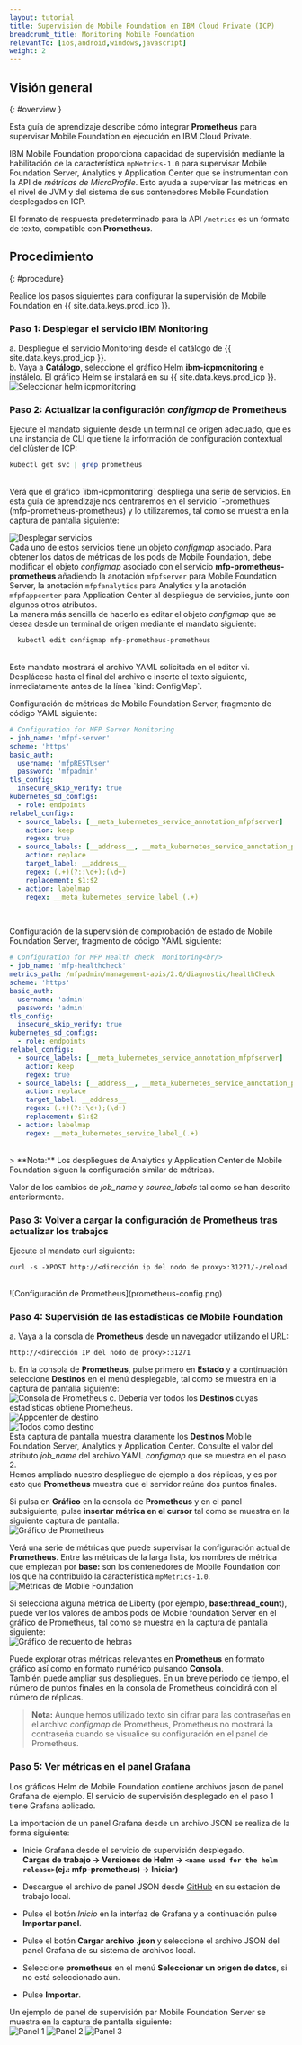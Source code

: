 ```yaml
---
layout: tutorial
title: Supervisión de Mobile Foundation en IBM Cloud Private (ICP)
breadcrumb_title: Monitoring Mobile Foundation
relevantTo: [ios,android,windows,javascript]
weight: 2
---
```

<!-- NLS_CHARSET=UTF-8 -->
## Visión general
{: #overview }

Esta guía de aprendizaje describe cómo integrar **Prometheus** para supervisar Mobile Foundation en ejecución en IBM Cloud Private.

IBM Mobile Foundation proporciona capacidad de supervisión mediante la habilitación de la característica `mpMetrics-1.0` para supervisar Mobile Foundation Server, Analytics y Application Center que se instrumentan con la API de *métricas de MicroProfile*. Esto ayuda a supervisar las métricas en el nivel de JVM y del sistema de sus contenedores Mobile Foundation desplegados en ICP.

El formato de respuesta predeterminado para la API `/metrics` es un formato de texto, compatible con **Prometheus**.


## Procedimiento
{: #procedure}

Realice los pasos siguientes para configurar la supervisión de Mobile Foundation en {{ site.data.keys.prod_icp }}.

### Paso 1: Desplegar el servicio IBM Monitoring
a.  Despliegue el servicio Monitoring desde el catálogo de {{ site.data.keys.prod_icp }}.<br/>
b.  Vaya a **Catálogo**, seleccione el gráfico Helm **ibm-icpmonitoring** e instálelo. El gráfico Helm se instalará en su {{ site.data.keys.prod_icp }}.<br/>
    ![Seleccionar helm icpmonitoring](select-monitoring-helm.png)

### Paso 2: Actualizar la configuración *configmap* de **Prometheus**

Ejecute el mandato siguiente desde un terminal de origen adecuado, que es una instancia de CLI que tiene la información de configuración contextual del clúster de ICP:<br/>
```bash
kubectl get svc | grep prometheus
```
<br/>
Verá que el gráfico `ibm-icpmonitoring` despliega una serie de servicios. En esta guía de aprendizaje nos centraremos en el servicio `<name used for the helm release>-promethues` (mfp-prometheus-prometheus) y lo utilizaremos, tal como se muestra en la captura de pantalla siguiente:<br/>

![Desplegar servicios](get-svcs-helm.png)
<br/>
Cada uno de estos servicios tiene un objeto *configmap* asociado. Para obtener los datos de métricas de los pods de Mobile Foundation, debe modificar el objeto *configmap* asociado con el servicio **mfp-prometheus-prometheus** añadiendo la anotación `mfpfserver` para Mobile Foundation Server, la anotación `mfpfanalytics` para Analytics y la anotación `mfpfappcenter` para Application Center al despliegue de servicios, junto con algunos otros atributos.<br/>
La manera más sencilla de hacerlo es editar el objeto *configmap* que se desea desde un terminal de origen mediante el mandato siguiente:<br/>
```bash
  kubectl edit configmap mfp-prometheus-prometheus
  ```
<br/>
Este mandato mostrará el archivo YAML solicitada en el editor vi. Desplácese hasta el final del archivo e inserte el texto siguiente, inmediatamente antes de la línea `kind: ConfigMap`.

Configuración de métricas de Mobile Foundation Server, fragmento de código YAML siguiente:<br/>

```yaml
# Configuration for MFP Server Monitoring
- job_name: 'mfpf-server'
scheme: 'https'
basic_auth:
  username: 'mfpRESTUser'
  password: 'mfpadmin'
tls_config:
  insecure_skip_verify: true
kubernetes_sd_configs:
  - role: endpoints
relabel_configs:
  - source_labels: [__meta_kubernetes_service_annotation_mfpfserver]
    action: keep
    regex: true
  - source_labels: [__address__, __meta_kubernetes_service_annotation_prometheus_io_port]
    action: replace
    target_label: __address__
    regex: (.+)(?::\d+);(\d+)
    replacement: $1:$2
  - action: labelmap
    regex: __meta_kubernetes_service_label_(.+)
```    
<br/>

Configuración de la supervisión de comprobación de estado de Mobile Foundation Server, fragmento de código YAML siguiente:<br/>

```yaml
# Configuration for MFP Health check  Monitoring<br/>
- job_name: 'mfp-healthcheck'
metrics_path: /mfpadmin/management-apis/2.0/diagnostic/healthCheck
scheme: 'https'
basic_auth:
  username: 'admin'
  password: 'admin'
tls_config:
  insecure_skip_verify: true
kubernetes_sd_configs:
  - role: endpoints
relabel_configs:
  - source_labels: [__meta_kubernetes_service_annotation_mfpfserver]
    action: keep
    regex: true
  - source_labels: [__address__, __meta_kubernetes_service_annotation_prometheus_io_port]
    action: replace
    target_label: __address__
    regex: (.+)(?::\d+);(\d+)
    replacement: $1:$2
  - action: labelmap
    regex: __meta_kubernetes_service_label_(.+)
```
<br/>
> **Nota:** Los despliegues de Analytics y Application Center de Mobile Foundation siguen la configuración similar de métricas.

Valor de los cambios de *job_name* y *source_labels* tal como se han descrito anteriormente.
  
### Paso 3: Volver a cargar la configuración de **Prometheus** tras actualizar los trabajos
Ejecute el mandato curl siguiente:<br/>
```cURL
curl -s -XPOST http://<dirección ip del nodo de proxy>:31271/-/reload
```
<br/>
![Configuración de Prometheus](prometheus-config.png)

### Paso 4: Supervisión de las estadísticas de Mobile Foundation

a. Vaya a la consola de **Prometheus** desde un navegador utilizando el URL: <br/>
```
http://<dirección IP del nodo de proxy>:31271
```
b. En la consola de **Prometheus**, pulse primero en **Estado** y a continuación seleccione **Destinos** en el menú desplegable, tal como se muestra en la captura de pantalla siguiente:<br/>
  ![Consola de Prometheus](prometheus-console.png)
c. Debería ver todos los **Destinos** cuyas estadísticas obtiene Prometheus.<br/>
  ![Appcenter de destino](target-appcenter.png)<br/>
  ![Todos como destino](target-all.png)
<br/>
  Esta captura de pantalla muestra claramente los **Destinos** Mobile Foundation Server, Analytics y Application Center. Consulte el valor del atributo *job_name* del archivo YAML *configmap* que se muestra en el paso 2.<br/>
  Hemos ampliado nuestro despliegue de ejemplo a dos réplicas, y es por esto que **Prometheus** muestra que el servidor reúne dos puntos finales.<br/>

  Si pulsa en **Gráfico** en la consola de **Prometheus** y en el panel subsiguiente, pulse **insertar métrica en el cursor** tal como se muestra en la siguiente captura de pantalla:<br/>
  ![Gráfico de Prometheus](graph-config.png)

  Verá una serie de métricas que puede supervisar la configuración actual de **Prometheus**. Entre las métricas de la larga lista, los nombres de métrica que empiezan por **base:** son los contenedores de Mobile Foundation con los que ha contribuido la característica `mpMetrics-1.0`.<br/>
  ![Métricas de Mobile Foundation](metrics.png)

  Si selecciona alguna métrica de Liberty (por ejemplo, **base:thread_count**), puede ver los valores de ambos pods de Mobile foundation Server en el gráfico de Prometheus, tal como se muestra en la captura de pantalla siguiente:<br/>
  ![Gráfico de recuento de hebras](thread-count-graph.png)

  Puede explorar otras métricas relevantes en **Prometheus** en formato gráfico así como en formato numérico pulsando **Consola**.<br/>
  También puede ampliar sus despliegues. En un breve periodo de tiempo, el número de puntos finales en la consola de Prometheus coincidirá con el número de réplicas.  <br/>

  >**Nota:** Aunque hemos utilizado texto sin cifrar para las contraseñas en el archivo *configmap* de Prometheus, Prometheus no mostrará la contraseña cuando se visualice su configuración en el panel de Prometheus.

### Paso 5: Ver métricas en el panel **Grafana**
Los gráficos Helm de Mobile Foundation contiene archivos jason de panel Grafana de ejemplo. El servicio de supervisión desplegado en el paso 1 tiene Grafana aplicado.<br/>

La importación de un panel Grafana desde un archivo JSON se realiza de la forma siguiente:<br/>

* Inicie Grafana desde el servicio de supervisión desplegado.<br/>
  <b>Cargas de trabajo -> Versiones de Helm -> `<name used for the helm release>`(ej.: mfp-prometheus) -> Iniciar)</b>

* Descargue el archivo de panel JSON desde [GitHub](https://github.ibm.com/IBMPrivateCloud/charts/tree/master/stable/ibm-mfpf-server-prod/additionalFiles/ibm-mfpf-server-prod-grafanadashboard.json) en su estación de trabajo local.<br/>

* Pulse el botón *Inicio* en la interfaz de Grafana y a continuación pulse **Importar panel**.<br/>

* Pulse el botón **Cargar archivo .json** y seleccione el archivo JSON del panel Grafana de su sistema de archivos local.<br/>

* Seleccione **prometheus** en el menú **Seleccionar un origen de datos**, si no está seleccionado aún.<br/>

* Pulse **Importar**.<br/>

Un ejemplo de panel de supervisión par Mobile Foundation Server se muestra en la captura de pantalla siguiente:<br/>
![Panel 1](dashboard-1.png)
![Panel 2](dashboard-2.png)
![Panel 3](dashboard-3.png)
